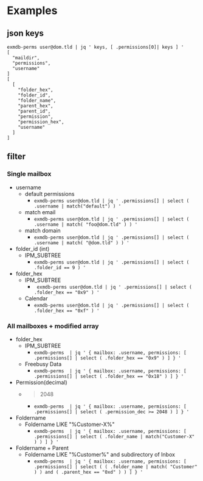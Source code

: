 # Examples

## json keys

```
exmdb-perms user@dom.tld | jq ' keys, [ .permissions[0]| keys ] '
[
  "maildir",
  "permissions",
  "username"
]
[
  [
    "folder_hex",
    "folder_id",
    "folder_name",
    "parent_hex",
    "parent_id",
    "permission",
    "permission_hex",
    "username"
  ]
]
```

## filter

### Single mailbox
- username
  - default permissions
    - `exmdb-perms user@dom.tld | jq ' .permissions[] | select ( .username | match("default") ) '`
  - match email
    - `exmdb-perms user@dom.tld | jq ' .permissions[] | select ( .username | match( "foo@dom.tld" ) ) '`
  - match domain 
    - `exmdb-perms user@dom.tld | jq ' .permissions[] | select ( .username | match( "@dom.tld" ) ) '`
- folder_id (int)
  - IPM_SUBTREE
    - `exmdb-perms user@dom.tld | jq ' .permissions[] | select ( .folder_id == 9 ) '`
- folder_hex
  - IPM_SUBTREE
    - ` exmdb-perms user@dom.tld | jq ' .permissions[] | select ( .folder_hex == "0x9" ) '`
  - Calendar
    - `exmdb-perms user@dom.tld | jq ' .permissions[] | select ( .folder_hex == "0xf" ) '`

### All mailboxes + modified array
- folder_hex
  - IPM_SUBTREE 
    - `exmdb-perms  | jq ' { mailbox: .username, permissions: [ .permissions[] | select ( .folder_hex == "0x9" ) ] } '`
  - Freebusy Data
    - `exmdb-perms  | jq ' { mailbox: .username, permissions: [ .permissions[] | select ( .folder_hex == "0x18" ) ] } '`
- Permission(decimal)
  - > 2048
    - `exmdb-perms  | jq ' { mailbox: .username, permissions: [ .permissions[] | select ( .permission_dec >= 2048 ) ] } '`
- Foldername
  - Foldername LIKE "%Customer-X%"
    - `exmdb-perms  | jq ' { mailbox: .username, permissions: [ .permissions[] | select ( .folder_name | match("Customer-X" ) ) ] } '`
- Foldername + Parent
  - Foldername LIKE "%Customer%" and subdirectory of Inbox
    - `exmdb-perms  | jq ' { mailbox: .username, permissions: [ .permissions[] | select ( ( .folder_name | match( "Customer" ) ) and ( .parent_hex == "0xd" ) ) ] } '`

